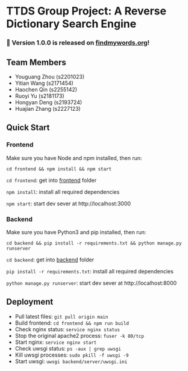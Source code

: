 # TTDS Group Project: A Reverse Dictionary Search Engine

### 🎉 Version 1.0.0 is released on [findmywords.org](https://findmywords.org)!

## Team Members

- Youguang Zhou (s2201023)
- Yitian Wang (s2171454)
- Haochen Qin (s2255142)
- Ruoyi Yu (s2181173)
- Hongyan Deng (s2193724)
- Huajian Zhang (s2227123)

## Quick Start

### Frontend

Make sure you have Node and npm installed, then run:

```
cd frontend && npm install && npm start
```

`cd frontend`: get into [frontend](frontend/) folder

`npm install`: install all required dependencies

`npm start`: start dev sever at http://localhost:3000

### Backend

Make sure you have Python3 and pip installed, then run:

```
cd backend && pip install -r requirements.txt && python manage.py runserver
```

`cd backend`: get into [backend](backend/) folder

`pip install -r requirements.txt`: install all required dependencies

`python manage.py runserver`: start dev sever at http://localhost:8000

## Deployment

- Pull latest files: `git pull origin main`
- Build frontend: `cd frontend && npm run build`
- Check nginx status: `service nginx status`
- Stop the original apache2 process: `fuser -k 80/tcp`
- Start nginx: `service nginx start`
- Check uwsgi status: `ps -aux | grep uwsgi`
- Kill uwsgi processes: `sudo pkill -f uwsgi -9`
- Start uwsgi: `uwsgi backend/server/uwsgi.ini`

